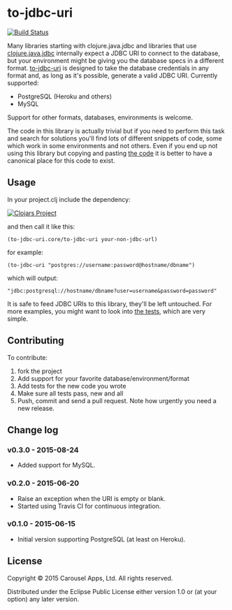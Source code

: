 # to-jdbc-uri

[![Build Status](https://travis-ci.org/carouselapps/to-jdbc-uri.svg?branch=master)](https://travis-ci.org/carouselapps/to-jdbc-uri)

Many libraries starting with clojure.java.jdbc and libraries that use
[clojure.java.jdbc](https://github.com/clojure/java.jdbc) internally expect a JDBC URI to connect to the database, but
your environment might be giving you the database specs in a different format.
[to-jdbc-uri](https://carouselapps.com/to-jdbc-uri/) is designed to take the database credentials in any format and, as
long as it's possible, generate a valid JDBC URI. Currently supported:

- PostgreSQL (Heroku and others)
- MySQL

Support for other formats, databases, environments is welcome.

The code in this library is actually trivial but if you need to perform this task and search for solutions you'll find
lots of different snippets of code, some which work in some environments and not others. Even if you end up not using
this library but copying and pasting
[the code](https://github.com/carouselapps/to-jdbc-uri/blob/master/src/to_jdbc_uri/core.clj) it is better to have a
canonical place for this code to exist.

## Usage

In your project.clj include the dependency:

[![Clojars Project](http://clojars.org/to-jdbc-uri/latest-version.svg)](http://clojars.org/to-jdbc-uri)

and then call it like this:

    (to-jdbc-uri.core/to-jdbc-uri your-non-jdbc-url)

for example:

    (to-jdbc-uri "postgres://username:password@hostname/dbname")

which will output:

    "jdbc:postgresql://hostname/dbname?user=username&password=password"

It is safe to feed JDBC URIs to this library, they'll be left untouched. For more examples, you might want to look into
[the tests](https://github.com/carouselapps/to-jdbc-uri/blob/master/test/to_jdbc_uri/core_test.clj), which are very
simple.

## Contributing

To contribute:

1. fork the project
2. Add support for your favorite database/environment/format
3. Add tests for the new code you wrote
4. Make sure all tests pass, new and all
5. Push, commit and send a pull request. Note how urgently you need a new release.

## Change log

### v0.3.0 - 2015-08-24
- Added support for MySQL.

### v0.2.0 - 2015-06-20
- Raise an exception when the URI is empty or blank.
- Started using Travis CI for continuous integration.

### v0.1.0 - 2015-06-15
- Initial version supporting PostgreSQL (at least on Heroku).

## License

Copyright © 2015 Carousel Apps, Ltd. All rights reserved.

Distributed under the Eclipse Public License either version 1.0 or (at your option) any later version.
